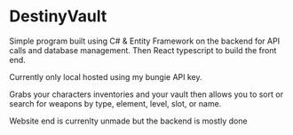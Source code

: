 # DestinyVault

Simple program built using C# & Entity Framework on the backend for API calls and database management. Then React typescript to build the front end.

Currently only local hosted using my bungie API key.

Grabs your characters inventories and your vault then allows you to sort or search for weapons by type, element, level, slot, or name.

Website end is currenlty unmade but the backend is mostly done
